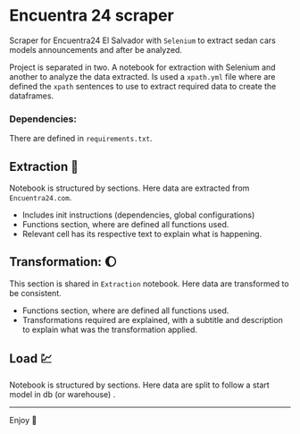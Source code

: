 # Encuentra 24 scraper
Scraper for Encuentra24 El Salvador with `Selenium` to extract sedan cars models announcements and after be analyzed.

Project is separated in two. A notebook for extraction with Selenium and another to analyze the data extracted. Is used a `xpath.yml` file
where are defined the `xpath` sentences to use to extract required data to create the dataframes.

### Dependencies:
There are defined in `requirements.txt`.

## Extraction :brain:
Notebook is structured by sections. Here data are extracted from `Encuentra24.com`.
* Includes init instructions (dependencies, global configurations)
* Functions section, where are defined all functions used.
* Relevant cell has its respective text to explain what is happening.

## Transformation: :moon:
This section is shared in `Extraction` notebook. Here data are transformed to be consistent.
* Functions section, where are defined all functions used.
* Transformations required are explained, with a subtitle and description to explain what was the transformation applied.

## Load :chart:
Notebook is structured by sections. Here data are split to follow a start model in db (or warehouse) .

---
Enjoy :bamboo: